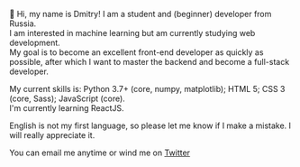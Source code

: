 👋 Hi, my name is Dmitry! I am a student and (beginner) developer from Russia.  
I am interested in machine learning but am currently studying web development.  
My goal is to become an excellent front-end developer as quickly as possible, after which I want to master the backend and become a full-stack developer.  

My current skills is: Python 3.7+ (core, numpy, matplotlib); HTML 5; CSS 3 (core, Sass); JavaScript (core).  
I'm currently learning ReactJS.

English is not my first language, so please let me know if I make a mistake. I will really appreciate it.

You can email me anytime or wind me on [Twitter](https://twitter.com/mrdimemes)
